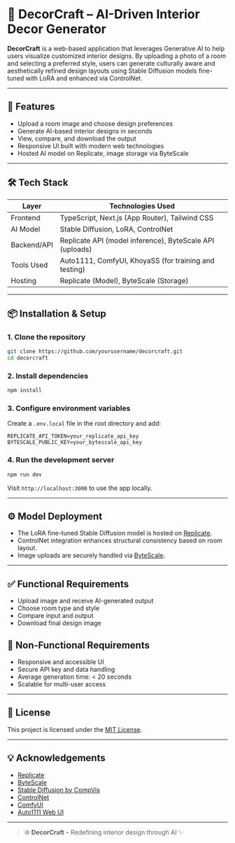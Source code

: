 # 🧠 DecorCraft – AI-Driven Interior Decor Generator

**DecorCraft** is a web-based application that leverages Generative AI to help users visualize customized interior designs. By uploading a photo of a room and selecting a preferred style, users can generate culturally aware and aesthetically refined design layouts using Stable Diffusion models fine-tuned with LoRA and enhanced via ControlNet.

---

## 🚀 Features

- Upload a room image and choose design preferences
- Generate AI-based interior designs in seconds
- View, compare, and download the output
- Responsive UI built with modern web technologies
- Hosted AI model on Replicate, image storage via ByteScale

---

## 🛠️ Tech Stack

| Layer        | Technologies Used                                          |
|--------------|------------------------------------------------------------|
| Frontend     | TypeScript, Next.js (App Router), Tailwind CSS             |
| AI Model     | Stable Diffusion, LoRA, ControlNet                         |
| Backend/API  | Replicate API (model inference), ByteScale API (uploads)  |
| Tools Used   | Auto1111, ComfyUI, KhoyaSS (for training and testing)      |
| Hosting      | Replicate (Model), ByteScale (Storage) |

---


## 📦 Installation & Setup

### 1. Clone the repository

```bash
git clone https://github.com/yourusername/decorcraft.git
cd decorcraft
```

### 2. Install dependencies

```bash
npm install
```

### 3. Configure environment variables

Create a `.env.local` file in the root directory and add:

```env
REPLICATE_API_TOKEN=your_replicate_api_key
BYTESCALE_PUBLIC_KEY=your_bytescale_api_key
```

### 4. Run the development server

```bash
npm run dev
```

Visit `http://localhost:3000` to use the app locally.

---

## ⚙️ Model Deployment

- The LoRA fine-tuned Stable Diffusion model is hosted on [Replicate](https://replicate.com/).
- ControlNet integration enhances structural consistency based on room layout.
- Image uploads are securely handled via [ByteScale](https://www.bytescale.com/).

---

## ✅ Functional Requirements

- Upload image and receive AI-generated output
- Choose room type and style
- Compare input and output
- Download final design image

## 🔐 Non-Functional Requirements

- Responsive and accessible UI
- Secure API key and data handling
- Average generation time: < 20 seconds
- Scalable for multi-user access

---

## 📃 License

This project is licensed under the [MIT License](LICENSE).

---

## 💡 Acknowledgements

- [Replicate](https://replicate.com/)
- [ByteScale](https://www.bytescale.com/)
- [Stable Diffusion by CompVis](https://github.com/CompVis/stable-diffusion)
- [ControlNet](https://github.com/lllyasviel/ControlNet)
- [ComfyUI](https://github.com/comfyanonymous/ComfyUI)
- [Auto1111 Web UI](https://github.com/AUTOMATIC1111/stable-diffusion-webui)

---

> 🌐 **DecorCraft** – Redefining interior design through AI ✨
